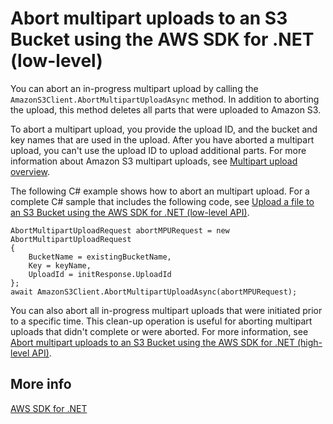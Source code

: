 # Abort multipart uploads to an S3 Bucket using the AWS SDK for \.NET \(low\-level\)<a name="LLAbortMPUnet"></a>

You can abort an in\-progress multipart upload by calling the `AmazonS3Client.AbortMultipartUploadAsync` method\. In addition to aborting the upload, this method deletes all parts that were uploaded to Amazon S3\. 

To abort a multipart upload, you provide the upload ID, and the bucket and key names that are used in the upload\. After you have aborted a multipart upload, you can't use the upload ID to upload additional parts\. For more information about Amazon S3 multipart uploads, see [Multipart upload overview](mpuoverview.md)\.

The following C\# example shows how to abort an multipart upload\. For a complete C\# sample that includes the following code, see [Upload a file to an S3 Bucket using the AWS SDK for \.NET \(low\-level API\)](LLuploadFileDotNet.md)\.

```
AbortMultipartUploadRequest abortMPURequest = new AbortMultipartUploadRequest
{
    BucketName = existingBucketName,
    Key = keyName,
    UploadId = initResponse.UploadId
};
await AmazonS3Client.AbortMultipartUploadAsync(abortMPURequest);
```

You can also abort all in\-progress multipart uploads that were initiated prior to a specific time\. This clean\-up operation is useful for aborting multipart uploads that didn't complete or were aborted\. For more information, see [Abort multipart uploads to an S3 Bucket using the AWS SDK for \.NET \(high\-level API\)](HLAbortDotNet.md)\.

## More info<a name="LLAbortMPUnet-more-info"></a>

[AWS SDK for \.NET](https://aws.amazon.com/sdk-for-net/)